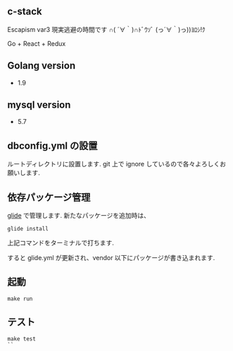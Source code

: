 ## c-stack

Escapism var3
現実逃避の時間です ∩( ´∀｀)∩ﾄﾞｳｿﾞ (っ´∀｀)っ))ﾖﾛｼ!ｸ

Go + React + Redux


## Golang version
* 1.9 


## mysql version
* 5.7 


## dbconfig.yml の設置

ルートディレクトリに設置します.
git 上で ignore しているので各々よろしくお願いします.


## 依存パッケージ管理 

[glide](https://github.com/Masterminds/glide) で管理します. 
新たなパッケージを追加時は、
```
glide install
```
上記コマンドをターミナルで打ちます.


すると glide.yml が更新され、vendor 以下にパッケージが書き込まれます.



## 起動

```
make run
```



## テスト
```
make test
``
